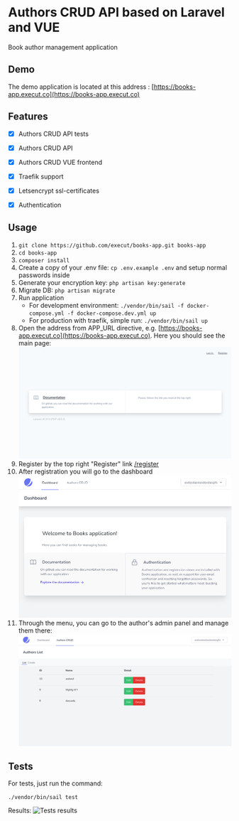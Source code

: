 # Authors CRUD API based on Laravel and VUE
Book author management application
## Demo
The demo application is located at this address : [https://books-app.execut.co](https://books-app.execut.co)
## Features
- [x] Authors CRUD API tests
- [x] Authors CRUD API
- [x] Authors CRUD VUE frontend
- [x] Traefik support
- [x] Letsencrypt ssl-certificates
- [x] Authentication


## Usage
1. `git clone https://github.com/execut/books-app.git books-app`
1. `cd books-app`
1. `composer install`
1. Create a copy of your .env file: `cp .env.example .env` and setup normal passwords inside
1. Generate your encryption key: `php artisan key:generate`
1. Migrate DB: `php artisan migrate`
1. Run application
    * For development environment: `./vendor/bin/sail -f docker-compose.yml -f docker-compose.dev.yml up`
    * For production with traefik, simple run: `./vendor/bin/sail up`
1. Open the address from APP_URL directive, e.g. [https://books-app.execut.co](https://books-app.execut.co).
   Here you should see the main page:
![Main page](https://raw.githubusercontent.com/execut/TestWork-000344/master/docs/main-page.png)
1. Register by the top right "Register" link [/register](https://books-app.execut.co/register)
1. After registration you will go to the dashboard
   ![Dashboard](https://raw.githubusercontent.com/execut/TestWork-000344/master/docs/dashboard.png)
1. Through the menu, you can go to the author's admin panel and manage them there:
   ![crud.png](https://raw.githubusercontent.com/execut/TestWork-000344/master/docs/crud.png)
## Tests
For tests, just run the command:
```
./vendor/bin/sail test
```
Results: 
![Tests results](https://raw.githubusercontent.com/execut/books-app/master/docs/tests-results.jpg)
